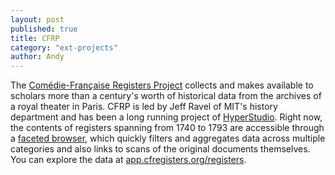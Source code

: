 ```yaml
---
layout: post
published: true
title: CFRP
category: "ext-projects"
author: Andy
---
```


The [Comédie-Française Registers Project](http://hyperstudio.mit.edu/projects/comedie-francaise-registers-project/) collects and makes available to scholars more than a century's worth of historical data from the archives of a royal theater in Paris. CFRP is led by Jeff Ravel of MIT's history department and has been a long running project of [HyperStudio](http://hyperstudio.mit.edu). Right now, the contents of registers spanning from 1740 to 1793 are accessible through a [faceted browser](http://app.cfregisters.org/registers), which quickly filters and aggregates data across multiple categories and also links to scans of the original documents themselves. You can explore the data at [app.cfregisters.org/registers](http://app.cfregisters.org/registers).